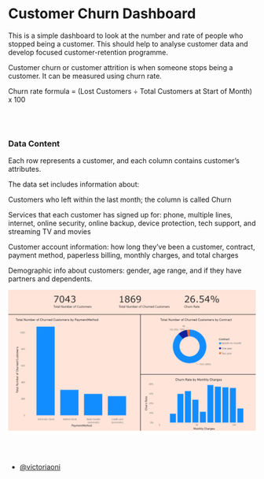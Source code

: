 # Customer Churn Dashboard

This is a simple dashboard to look at the number and rate of people who stopped being a customer. This should help to analyse customer data and develop focused customer-retention programme.

Customer churn or customer attrition is when someone stops being a customer. It can be measured using churn rate.

Churn rate formula = (Lost Customers ÷ Total Customers at Start of Month) x 100 



<br /><br />
### Data Content

Each row represents a customer, and each column contains customer’s attributes.

The data set includes information about:

Customers who left within the last month; the column is called Churn

Services that each customer has signed up for: phone, multiple lines, internet, online security, online backup, device protection, tech support, and streaming TV and movies

Customer account information: how long they’ve been a customer, contract, payment method, paperless billing, monthly charges, and total charges

Demographic info about customers: gender, age range, and if they have partners and dependents.


![Dashboard image](Dashboard_Screenshot.png)

<br /><br />
- [@victoriaoni](https://github.com/victoriaoni)
